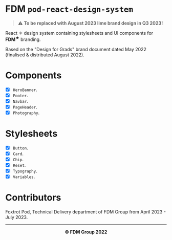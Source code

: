 # **FDM** `pod-react-design-system`

> ⚠️ **To be replaced with August 2023 lime brand design in Q3 2023!**

React ⚛️ design system containing stylesheets and UI components for **FDM<sup>★</sup>** branding.

Based on the "Design for Grads" brand document dated May 2022 (finalised & distributed August 2022).

# Components

- [x] `HeroBanner`.
- [x] `Footer`.
- [x] `Navbar`.
- [x] `PageHeader`.
- [x] `Photography`.

# Stylesheets

- [x] `Button`.
- [x] `Card`.
- [x] `Chip`.
- [x] `Reset`.
- [x] `Typography`.
- [x] `Variables`.

# Contributors

Foxtrot Pod, Technical Delivery department of FDM Group from April 2023 - July 2023.

----

<p align="center"><b>© FDM Group 2022</b></p>

